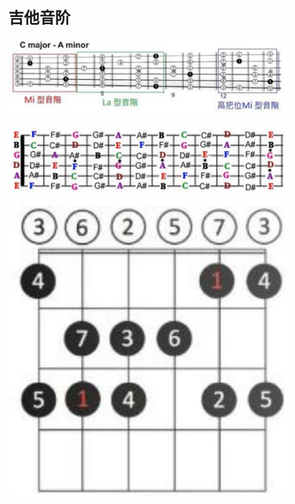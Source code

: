 
# 吉他音阶

![](../images/basic/guitar_scale_1.jpeg)

![](../images/basic/guitar_scale_2.jpeg)

![](../images/basic/guitar_mi_pattern.png)
